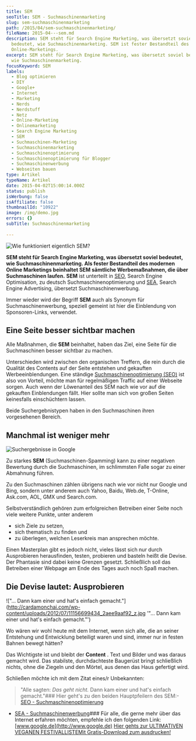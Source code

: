 ```yaml
---
title: SEM
seoTitle: SEM - Suchmaschinenmarketing
slug: sem-suchmaschinenmarketing
path: /2015/04/sem-suchmaschinenmarketing/
fileName: 2015-04---sem.md
description: SEM steht für Search Engine Marketing, was übersetzt soviel
  bedeutet, wie Suchmaschinenmarketing. SEM ist fester Bestandteil des modernen
  Online-Marketings.
excerpt: SEM steht für Search Engine Marketing, was übersetzt soviel bedeutet,
  wie Suchmaschinenmarketing.
focusKeyword: SEM
labels:
  - Blog optimieren
  - DIY
  - Google+
  - Internet
  - Marketing
  - Nerds
  - Nerdstuff
  - Netz
  - Online-Marketing
  - Onlinemarketing
  - Search Engine Marketing
  - SEM
  - Suchmaschinen-Marketing
  - Suchmaschinenmarketing
  - Suchmaschinenoptimierung
  - Suchmaschinenoptimierung für Blogger
  - Suchmaschinenwerbung
  - Webseiten bauen
type: Artikel
typeName: Artikel
date: 2015-04-02T15:00:14.000Z
status: publish
isWerbung: false
isAffiliate: false
thumbnailId: "10922"
image: /img/demo.jpg
errors: {}
subTitle: Suchmaschinenmarketing
  
---
```


![Wie funktioniert eigentlich SEM?](http://cardamonchai.com/wp-content/uploads/2012/07/11156642735_f35fb6148a_z-640x425.jpg "Wie funktioniert eigentlich SEM?")

**SEM steht für Search Engine Marketing, was übersetzt soviel bedeutet, wie
Suchmaschinenmarketing. Als fester Bestandteil des modernen Online Marketings
beinhaltet SEM sämtliche Werbemaßnahmen, die über Suchmaschinen laufen.**
**SEM** ist unterteilt in [SEO](/2012/07/seo/), Search Engine Optimisation, zu
deutsch Suchmaschinenoptimierung und [SEA](/2012/07/sea/), Search Engine
Advertising, übersetzt Suchmaschinenwerbung.

Immer wieder wird der Begriff **SEM** auch als Synonym für Suchmaschinenwerbung,
speziell gemeint ist hier die Einblendung von Sponsoren-Links, verwendet.

## Eine Seite besser sichtbar machen

Alle Maßnahmen, die **SEM** beinhaltet, haben das Ziel, eine Seite für die
Suchmaschinen besser sichtbar zu machen.

Unterschieden wird zwischen den organischen Treffern, die rein durch die
Qualität des Contents auf der Seite entstehen und gekauften Werbeeinblendungen.
Eine ständige [Suchmaschinenoptimierung (SEO)](/2012/07/seo/) ist also von
Vorteil, möchte man für regelmäßigen Traffic auf einer Webseite sorgen. Auch
wenn der Löwenanteil des SEM nach wie vor auf die gekauften Einblendungen fällt.
Hier sollte man sich von großen Seiten keinesfalls einschüchtern lassen.

Beide Suchergebnistypen haben in den Suchmaschinen ihren vorgesehenen Bereich.

## Manchmal ist weniger mehr

![Suchergebnisse in Google](http://cardamonchai.com/wp-content/uploads/2012/07/Bildschirmfoto-2015-04-02-um-16.17.45-640x456.png "Suchergebnisse in Google")

Zu starkes **SEM** (Suchmaschinen-Spamming) kann zu einer negativen Bewertung
durch die Suchmaschinen, im schlimmsten Falle sogar zu einer Abmahnung führen.

Zu den Suchmaschinen zählen übrigens nach wie vor nicht nur Google und Bing,
sondern unter anderem auch Yahoo, Baidu, Web.de, T-Online, Ask.com, AOL, GMX und
Search.com.

Selbstverständlich gehören zum erfolgreichen Betreiben einer Seite noch viele
weitere Punkte, unter anderem

- sich Ziele zu setzen,
- sich thematisch zu finden und
- zu überlegen, welchen Leserkreis man ansprechen möchte.

Einen Masterplan gibt es jedoch nicht, vieles lässt sich nur durch Ausprobieren
herausfinden, testen, probieren und basteln heißt die Devise. Der Phantasie sind
dabei keine Grenzen gesetzt. Schließlich soll das Betreiben einer Webpage am
Ende des Tages auch noch Spaß machen.

## Die Devise lautet: Ausprobieren

!["... Dann kam einer und hat's einfach gemacht."](http://cardamonchai.com/wp-content/uploads/2012/07/11156699434_2aee9aaf92_z.jpg
'"... Dann kam einer und hat's einfach gemacht."')

Wo wären wir wohl heute mit dem Internet, wenn sich alle, die an seiner
Entstehung und Entwicklung beteiligt waren und sind, immer nur in festen Bahnen
bewegt hätten?

Das Wichtigste ist und bleibt der **Content** . Text und Bilder und was daraus
gemacht wird. Das stabilste, durchdachteste Baugerüst bringt schließlich nichts,
ohne die Ziegeln und den Mörtel, aus denen das Haus gefertigt wird.

Schließen möchte ich mit dem Zitat eines/r Unbekannten:

> "Alle sagten: _Das geht nicht._ Dann kam einer und hat's einfach gemacht."###
> Hier geht's zu den beiden Hauptpfeilern des SEM:-
> [SEO - Suchmaschinenoptimierung](/2012/07/seo/)

- [SEA - Suchmaschinenwerbung](/2012/07/sea/)### Für alle, die gerne mehr über
  das Internet erfahren möchten, empfehle ich den folgenden Link:
  [www.google.de](http://www.google.de)
  [Hier gehts zur ULTIMATIVEN VEGANEN FESTIVALLISTEMit Gratis-Download zum ausdrucken!](/2015/03/die-ultimative-vegane-festivalliste)

  
